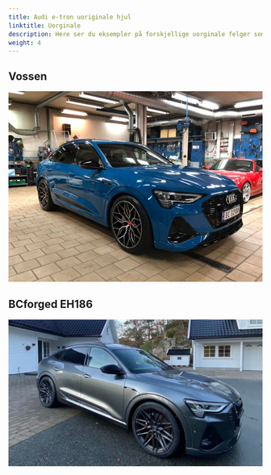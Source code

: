 ```yaml
---
title: Audi e-tron uoriginale hjul
linktitle: Uorginale
description: Here ser du eksempler på forskjellige uorginale felger som eiere har montert
weight: 4
---
```



## Vossen

![bcforged eh186 in brushed dark black 10.5 10 ET 28/25 (rear/front)n](aftermarket1.jpg "bcforged eh186 in brushed dark black 10.5 10 ET 28/25 (rear/front)")

## BCforged EH186

![bcforged eh186 in brushed dark black 10.5 10 ET 28/25 (rear/front)n](aftermarket2.jpg "bcforged eh186 in brushed dark black 10.5 10 ET 28/25 (rear/front)")

